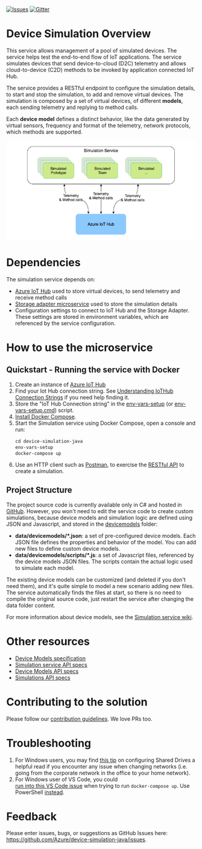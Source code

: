 [![Issues][issues-badge]][issues-url]
[![Gitter][gitter-badge]][gitter-url]

Device Simulation Overview
==========================

This service allows management of a pool of simulated devices. The service
helps test the end-to-end flow of IoT applications. The service simulates
devices that send device-to-cloud (D2C) telemetry and allows cloud-to-device
(C2D) methods to be invoked by application connected IoT Hub.

The service provides a RESTful endpoint to configure the simulation details,
to start and stop the simulation, to add and remove virtual devices. The
simulation is composed by a set of virtual devices, of different **models**,
each sending telemetry and replying to method calls.

Each **device model** defines a distinct behavior, like the data generated
by virtual sensors, frequency and format of the telemetry, network protocols,
which methods are supported.

<img src="docs/overview.png">

Dependencies
============

The simulation service depends on:

* [Azure IoT Hub][iothub-url] used to store virtual devices, to send
  telemetry and receive method calls
* [Storage adapter microservice][storageadapter-url] used to store the
  simulation details
* Configuration settings to connect to IoT Hub and the Storage Adapter.
  These settings are stored in environment variables, which are referenced
  by the service configuration.

How to use the microservice
===========================

## Quickstart - Running the service with Docker

1. Create an instance of [Azure IoT Hub][iothub-url]
1. Find your Iot Hub connection string. See
   [Understanding IoTHub Connection Strings][iothubconnstring-url] if you
   need help finding it.
1. Store the "IoT Hub Connection string" in the [env-vars-setup](env-vars-setup)
   (or [env-vars-setup.cmd](env-vars-setup.cmd)) script.
1. [Install Docker Compose][docker-compose-install-url].
1. Start the Simulation service using Docker Compose, open a console and run:
   ```
   cd device-simulation-java
   env-vars-setup
   docker-compose up
   ```
1. Use an HTTP client such as [Postman][postman-url], to exercise the
   [RESTful API][wiki-createsim-url] to create a simulation.


## Project Structure

The project source code is currently available only in C# and hosted in
[GitHub](https://github.com/Azure/device-simulation-dotnet). However, you
won't need to edit the service code to create custom simulations, because
device models and simulation logic are defined using JSON and Javascript,
and stored in the [devicemodels](data/devicemodels) folder:

* **data/devicemodels/*.json**: a set of pre-configured device models. Each JSON
  file defines the properties and behavior of the model. You can add new files
  to define custom device models.
* **data/devicemodels/scripts/*.js**: a set of Javascript files, referenced by
  the device models JSON files. The scripts contain the actual logic used to
  simulate each model.

The existing device models can be customized (and deleted if you don't need
them), and it's quite simple to model a new scenario adding new files. The
service automatically finds the files at start, so there is no need to compile
the original source code, just restart the service after changing the data
folder content.

For more information about device models, see the
[Simulation service wiki](wiki/Device-Models).

Other resources
===============

* [Device Models specification](wiki/Device-Models)
* [Simulation service API specs](wiki/%5BAPI-Specifications%5D-Service)
* [Device Models API specs](wiki/%5BAPI-Specifications%5D-Device-Models)
* [Simulations API specs](wiki/%5BAPI-Specifications%5D-Simulations)

Contributing to the solution
============================

Please follow our [contribution guidelines](CONTRIBUTING.md).  We love PRs too.

Troubleshooting
===============

1. For Windows users, 
   you may find [this tip][docker-shared-drive-windows] on configuring 
   Shared Drives a helpful read if you encounter any issue when changing 
   networks (i.e. going from the corporate network in the office to your 
   home network).
1. For Windows user of VS Code, you could  
   [run into this VS Code issue][vscode-docker-compose-issue] when trying to 
   run `docker-compose up`. Use PowerShell [instead][powershell-docker-compose].

Feedback
==========

Please enter issues, bugs, or suggestions as GitHub Issues here: https://github.com/Azure/device-simulation-java/issues.





[issues-badge]: https://img.shields.io/github/issues/azure/device-simulation-java.svg
[issues-url]: https://github.com/azure/device-simulation-java/issues
[gitter-badge]: https://img.shields.io/gitter/room/azure/iot-solutions.js.svg
[gitter-url]: https://gitter.im/azure/iot-solutions

[iothub-url]: https://azure.microsoft.com/services/iot-hub
[storageadapter-url]: https://github.com/Azure/pcs-storage-adapter-java/blob/master/README.md
[iothubconnstring-url]: https://blogs.msdn.microsoft.com/iotdev/2017/05/09/understand-different-connection-strings-in-azure-iot-hub
[postman-url]: https://www.getpostman.com
[wiki-createsim-url]: https://github.com/Azure/device-simulation-java/wiki/%5BAPI-Specifications%5D-Simulations#create-default-simulation
[docker-compose-install-url]: https://docs.docker.com/compose/install

[docker-shared-drive-windows]: https://blogs.msdn.microsoft.com/stevelasker/2016/06/14/configuring-docker-for-windows-volumes/
[vscode-docker-compose-issue]: https://github.com/Microsoft/vscode/issues/36630
[powershell-docker-compose]: https://github.com/docker/compose/issues/5019
